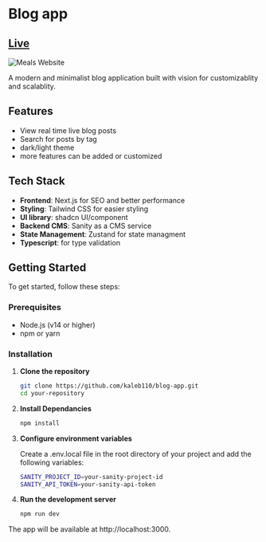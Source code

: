 # Blog app
## [Live](https://blog-nextjs-sanity-ti35.vercel.app/)

![Meals Website](https://i.postimg.cc/c1chvfSf/Screenshot-2024-08-24-184559.png)

A modern and minimalist blog application built with vision for customizablity and scalablity.

## Features

- View real time live blog posts
- Search for posts by tag
- dark/light theme
- more features can be added or customized

## Tech Stack

- **Frontend**: Next.js for SEO and better performance
- **Styling**: Tailwind CSS for easier styling
- **UI library**: shadcn UI/component
- **Backend CMS**: Sanity as a CMS service
- **State Management**: Zustand for state managment
- **Typescript**: for type validation

## Getting Started

To get started, follow these steps:

### Prerequisites

- Node.js (v14 or higher)
- npm or yarn

### Installation

1. **Clone the repository**

   ```bash
   git clone https://github.com/kaleb110/blog-app.git
   cd your-repository

1. **Install Dependancies**
   
   ```bash
   npm install

1. **Configure environment variables**

   Create a .env.local file in the root directory of your project and add the following variables:

   ```bash
   SANITY_PROJECT_ID=your-sanity-project-id
   SANITY_API_TOKEN=your-sanity-api-token

1. **Run the development server**
   
   ```bash
   npm run dev

The app will be available at http://localhost:3000.

